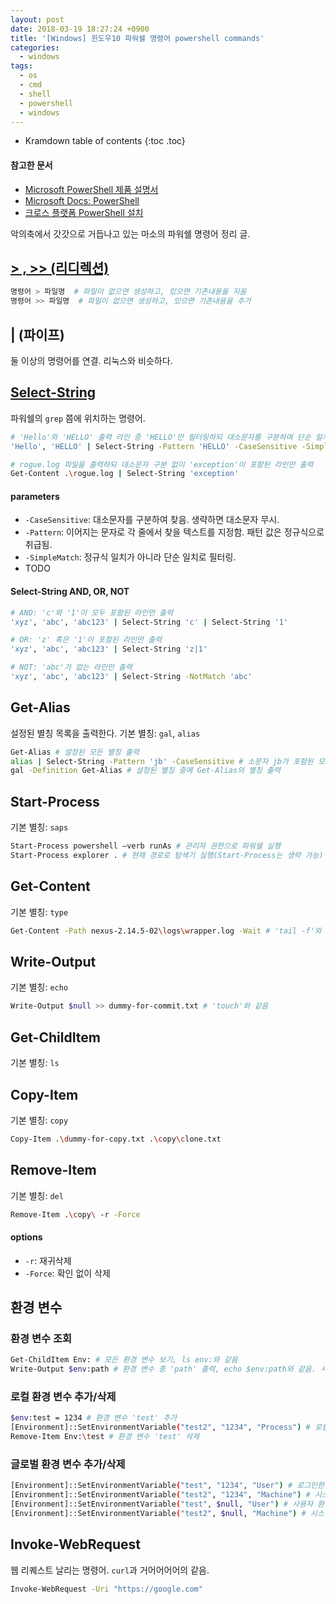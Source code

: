 ```yaml
---
layout: post
date: 2018-03-19 18:27:24 +0900
title: '[Windows] 윈도우10 파워쉘 명령어 powershell commands'
categories:
  - windows
tags:
  - os
  - cmd
  - shell
  - powershell
  - windows
---
```


* Kramdown table of contents
{:toc .toc}

#### 참고한 문서

- [Microsoft PowerShell 제품 설명서](https://aka.ms/powershell)
- [Microsoft Docs: PowerShell](https://docs.microsoft.com/ko-kr/powershell/scripting/overview?view=powershell-7)
- [크로스 플랫폼 PowerShell 설치](https://docs.microsoft.com/ko-kr/powershell/scripting/install/installing-powershell?view=powershell-6#powershell-core)

악의축에서 갓갓으로 거듭나고 있는 마소의 파워쉘 명령어 정리 글.

## [> , >> (리디렉션)](https://docs.microsoft.com/en-us/powershell/module/microsoft.powershell.core/about/about_redirection?view=powershell-7)

```bash
명령어 > 파일명  # 파일이 없으면 생성하고, 있으면 기존내용을 지움
명령어 >> 파일명  # 파일이 없으면 생성하고, 있으면 기존내용을 추가
```

## | (파이프)

둘 이상의 명령어를 연결. 리눅스와 비슷하다.

## [Select-String](https://docs.microsoft.com/en-us/powershell/module/microsoft.powershell.utility/select-string?view=powershell-7)

파워쉘의 `grep` 쯤에 위치하는 명령어.

```bash
# 'Hello'와 'HELLO' 출력 라인 중 'HELLO'만 필터링하되 대소문자를 구분하며 단순 일치하는지 판단
'Hello', 'HELLO' | Select-String -Pattern 'HELLO' -CaseSensitive -SimpleMatch

# rogue.log 파일을 출력하되 대소문자 구분 없이 'exception'이 포함된 라인만 출력
Get-Content .\rogue.log | Select-String 'exception'
```

#### parameters

- `-CaseSensitive`: 대소문자를 구분하여 찾음. 생략하면 대소문자 무시.
- `-Pattern`: 이어지는 문자로 각 줄에서 찾을 텍스트를 지정함. 패턴 값은 정규식으로 취급됨.
- `-SimpleMatch`: 정규식 일치가 아니라 단순 일치로 필터링.
- TODO

#### Select-String AND, OR, NOT

```bash
# AND: 'c'와 '1'이 모두 포함된 라인만 출력
'xyz', 'abc', 'abc123' | Select-String 'c' | Select-String '1'

# OR: 'z' 혹은 '1'이 포함된 라인만 출력
'xyz', 'abc', 'abc123' | Select-String 'z|1'

# NOT: 'abc'가 없는 라인만 출력
'xyz', 'abc', 'abc123' | Select-String -NotMatch 'abc'
```

## Get-Alias

설정된 별칭 목록을 출력한다.
기본 별칭: `gal`, `alias`  

```bash
Get-Alias # 설정된 모든 별칭 출력
alias | Select-String -Pattern 'jb' -CaseSensitive # 소문자 jb가 포함된 모든 별칭 출력
gal -Definition Get-Alias # 설정된 별칭 중에 Get-Alias의 별칭 출력
```

## Start-Process

기본 별칭: `saps`

```bash
Start-Process powershell –verb runAs # 관리자 권한으로 파워쉘 실행
Start-Process explorer . # 현재 경로로 탐색기 실행(Start-Process는 생략 가능)
```

## Get-Content

기본 별칭: `type`

```bash
Get-Content -Path nexus-2.14.5-02\logs\wrapper.log -Wait # 'tail -f'와 같음
```

## Write-Output

기본 별칭: `echo`

```bash
Write-Output $null >> dummy-for-commit.txt # 'touch'와 같음
```

## Get-ChildItem

기본 별칭: `ls`

## Copy-Item

기본 별칭: `copy`

```bash
Copy-Item .\dummy-for-copy.txt .\copy\clone.txt
```

## Remove-Item

기본 별칭: `del`

```bash
Remove-Item .\copy\ -r -Force
```

#### options

- `-r`: 재귀삭제
- `-Force`: 확인 없이 삭제

## 환경 변수

### 환경 변수 조회

```bash
Get-ChildItem Env: # 모든 환경 변수 보기, ls env:와 같음
Write-Output $env:path # 환경 변수 중 'path' 출력, echo $env:path와 같음. 사실 그냥 $env:path만 쳐도 된다
```

### 로컬 환경 변수 추가/삭제

```bash
$env:test = 1234 # 환경 변수 'test' 추가
[Environment]::SetEnvironmentVariable("test2", "1234", "Process") # 로컬 환경 변수 추가 두 번째 방법
Remove-Item Env:\test # 환경 변수 'test' 삭제
```

### 글로벌 환경 변수 추가/삭제

```bash
[Environment]::SetEnvironmentVariable("test", "1234", "User") # 로그인한 사용자의 환경 변수로 'test' 추가
[Environment]::SetEnvironmentVariable("test2", "1234", "Machine") # 시스템 환경 변수로 'test2' 추가, 이 명령은 관리자 권한 필요하다
[Environment]::SetEnvironmentVariable("test", $null, "User") # 사용자 환경 변수 'test' 삭제
[Environment]::SetEnvironmentVariable("test2", $null, "Machine") # 시스템 환경 변수 'test2' 삭제
```

## Invoke-WebRequest

웹 리퀘스트 날리는 명령어. `curl`과 거어어어어의 같음.

```bash
Invoke-WebRequest -Uri "https://google.com"
```
